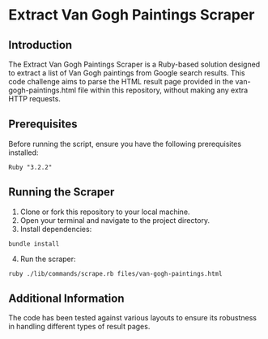 # Extract Van Gogh Paintings Scraper

## Introduction
The Extract Van Gogh Paintings Scraper is a Ruby-based solution designed to extract a list of Van Gogh paintings from Google search results. This code challenge aims to parse the HTML result page provided in the van-gogh-paintings.html file within this repository, without making any extra HTTP requests.

## Prerequisites
Before running the script, ensure you have the following prerequisites installed:

```shell
Ruby "3.2.2"
```
## Running the Scraper
1. Clone or fork this repository to your local machine.
2. Open your terminal and navigate to the project directory.
3. Install dependencies:
```
bundle install
```
4. Run the scraper:
```
ruby ./lib/commands/scrape.rb files/van-gogh-paintings.html
```

## Additional Information
The code has been tested against various layouts to ensure its robustness in handling different types of result pages.

